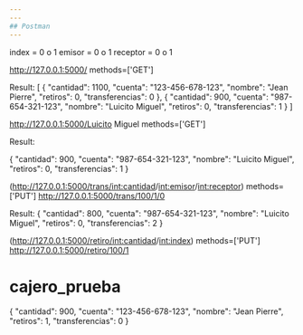 ```yaml
---
---
## Postman
---
```


index = 0 o 1
emisor = 0 o 1
receptor = 0 o 1

http://127.0.0.1:5000/ methods=['GET']

Result:
[
{
"cantidad": 1100,
"cuenta": "123-456-678-123",
"nombre": "Jean Pierre",
"retiros": 0,
"transferencias": 0
},
{
"cantidad": 900,
"cuenta": "987-654-321-123",
"nombre": "Luicito Miguel",
"retiros": 0,
"transferencias": 1
}
]

http://127.0.0.1:5000/Luicito Miguel methods=['GET']

Result:

{
"cantidad": 900,
"cuenta": "987-654-321-123",
"nombre": "Luicito Miguel",
"retiros": 0,
"transferencias": 1
}

(http://127.0.0.1:5000/trans/<int:cantidad>/<int:emisor>/<int:receptor>) methods=['PUT']
http://127.0.0.1:5000/trans/100/1/0

Result:
{
"cantidad": 800,
"cuenta": "987-654-321-123",
"nombre": "Luicito Miguel",
"retiros": 0,
"transferencias": 2
}

(http://127.0.0.1:5000/retiro/<int:cantidad>/<int:index>) methods=['PUT']
http://127.0.0.1:5000/retiro/100/1

# cajero_prueba

{
"cantidad": 900,
"cuenta": "123-456-678-123",
"nombre": "Jean Pierre",
"retiros": 1,
"transferencias": 0
}
